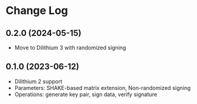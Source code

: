 
Change Log
==========

0.2.0 (2024-05-15)
------------------

* Move to Dilithium 3 with randomized signing

0.1.0 (2023-06-12)
------------------

* Dilithium 2 support
* Parameters: SHAKE-based matrix extension, Non-randomized signing
* Operations: generate key pair, sign data, verify signature
